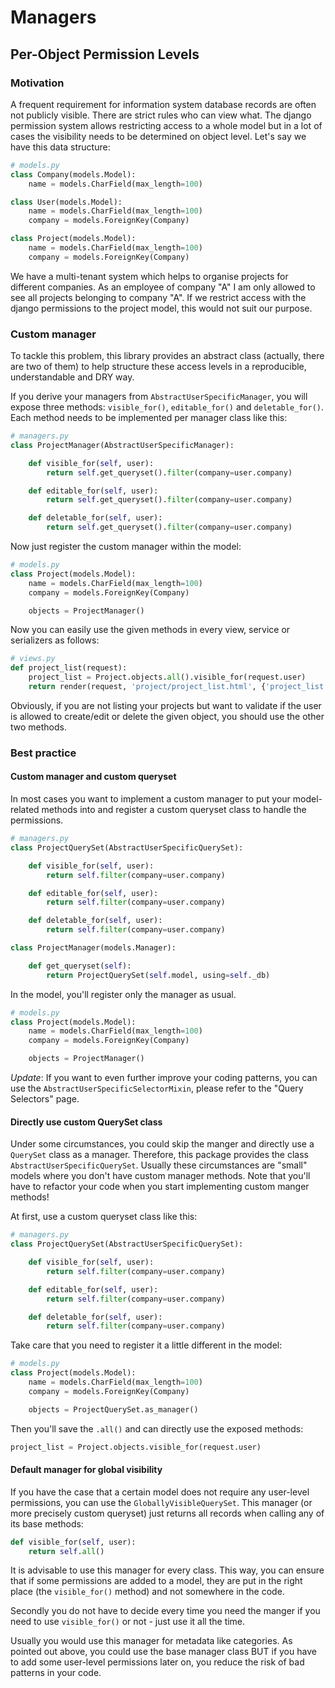 # Managers

## Per-Object Permission Levels

### Motivation

A frequent requirement for information system database records are often not publicly visible. There are strict rules
who can view what. The django permission system allows restricting access to a whole model but in a lot of cases the
visibility needs to be determined on object level. Let's say we have this data structure:

```python
# models.py
class Company(models.Model):
    name = models.CharField(max_length=100)

class User(models.Model):
    name = models.CharField(max_length=100)
    company = models.ForeignKey(Company)

class Project(models.Model):
    name = models.CharField(max_length=100)
    company = models.ForeignKey(Company)
```

We have a multi-tenant system which helps to organise projects for different companies. As an employee of company "A" I
am only allowed to see all projects belonging to company "A". If we restrict access with the django permissions to the
project model, this would not suit our purpose.

### Custom manager

To tackle this problem, this library provides an abstract class (actually, there are two of them) to help structure
these access levels in a reproducible, understandable and DRY way.

If you derive your managers from ``AbstractUserSpecificManager``, you will expose three methods: `visible_for()`,
`editable_for()` and `deletable_for()`. Each method needs to be implemented per manager class like this:

```python
# managers.py
class ProjectManager(AbstractUserSpecificManager):

    def visible_for(self, user):
        return self.get_queryset().filter(company=user.company)

    def editable_for(self, user):
        return self.get_queryset().filter(company=user.company)

    def deletable_for(self, user):
        return self.get_queryset().filter(company=user.company)
```

Now just register the custom manager within the model:

```python
# models.py
class Project(models.Model):
    name = models.CharField(max_length=100)
    company = models.ForeignKey(Company)

    objects = ProjectManager()
```

Now you can easily use the given methods in every view, service or serializers as follows:

```python
# views.py
def project_list(request):
    project_list = Project.objects.all().visible_for(request.user)
    return render(request, 'project/project_list.html', {'project_list': project_list})
```

Obviously, if you are not listing your projects but want to validate if the user is allowed to create/edit or delete the
given object, you should use the other two methods.

### Best practice

#### Custom manager and custom queryset

In most cases you want to implement a custom manager to put your model-related methods into and register a custom
queryset class to handle the permissions.

```python
# managers.py
class ProjectQuerySet(AbstractUserSpecificQuerySet):

    def visible_for(self, user):
        return self.filter(company=user.company)

    def editable_for(self, user):
        return self.filter(company=user.company)

    def deletable_for(self, user):
        return self.filter(company=user.company)

class ProjectManager(models.Manager):

    def get_queryset(self):
        return ProjectQuerySet(self.model, using=self._db)
```

In the model, you'll register only the manager as usual.

```python
# models.py
class Project(models.Model):
    name = models.CharField(max_length=100)
    company = models.ForeignKey(Company)

    objects = ProjectManager()
```

*Update*: If you want to even further improve your coding patterns, you can use the `AbstractUserSpecificSelectorMixin`,
please refer to the "Query Selectors" page.

#### Directly use custom QuerySet class

Under some circumstances, you could skip the manger and directly use a `QuerySet` class as a manager. Therefore, this
package provides the class `AbstractUserSpecificQuerySet`. Usually these circumstances are "small"
models where you don't have custom manager methods. Note that you'll have to refactor your code when you start
implementing custom manger methods!

At first, use a custom queryset class like this:

```python
# managers.py
class ProjectQuerySet(AbstractUserSpecificQuerySet):

    def visible_for(self, user):
        return self.filter(company=user.company)

    def editable_for(self, user):
        return self.filter(company=user.company)

    def deletable_for(self, user):
        return self.filter(company=user.company)
```

Take care that you need to register it a little different in the model:

```python
# models.py
class Project(models.Model):
    name = models.CharField(max_length=100)
    company = models.ForeignKey(Company)

    objects = ProjectQuerySet.as_manager()
```

Then you'll save the `.all()` and can directly use the exposed methods:

```python
project_list = Project.objects.visible_for(request.user)
```

#### Default manager for global visibility

If you have the case that a certain model does not require any user-level permissions, you can use the
``GloballyVisibleQuerySet``. This manager (or more precisely custom queryset) just returns all records when calling any
of its base methods:

```python
def visible_for(self, user):
    return self.all()
```

It is advisable to use this manager for every class. This way, you can ensure that if some permissions are added to a
model, they are put in the right place (the `visible_for()` method) and not somewhere in the code.

Secondly you do not have to decide every time you need the manger if you need to use `visible_for()` or not - just use
it all the time.

Usually you would use this manager for metadata like categories. As pointed out above, you could use the base manager
class BUT if you have to add some user-level permissions later on, you reduce the risk of bad patterns in your code.
